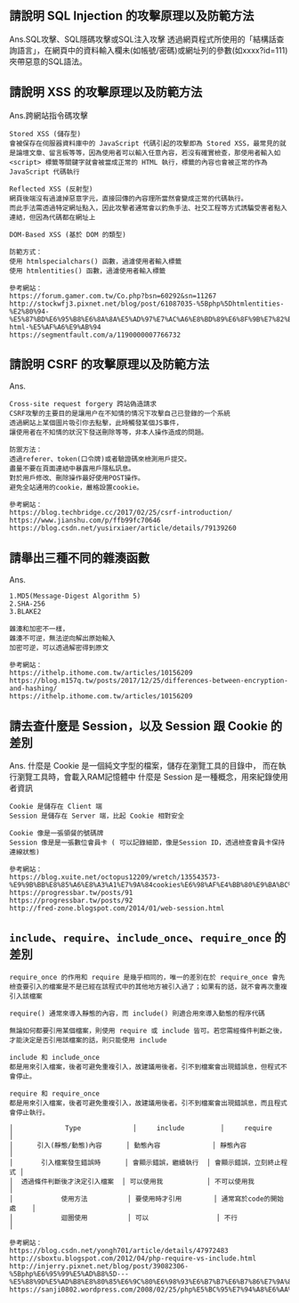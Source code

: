 ## 請說明 SQL Injection 的攻擊原理以及防範方法

Ans.SQL攻擊、SQL隱碼攻擊或SQL注入攻擊
	透過網頁程式所使用的「結構話查詢語言」，在網頁中的資料輸入欄未(如帳號/密碼)或網址列的參數(如xxxx?id=111)夾帶惡意的SQL語法。


## 請說明 XSS 的攻擊原理以及防範方法

Ans.跨網站指令碼攻擊
	
	Stored XSS (儲存型)
	會被保存在伺服器資料庫中的 JavaScript 代碼引起的攻擊即為 Stored XSS，最常見的就是論壇文章、留言板等等，因為使用者可以輸入任意內容，若沒有確實檢查，那使用者輸入如 <script> 標籤等關鍵字就會被當成正常的 HTML 執行，標籤的內容也會被正常的作為 JavaScript 代碼執行

	Reflected XSS (反射型)
	網頁後端沒有過濾掉惡意字元，直接回傳的內容理所當然會變成正常的代碼執行。
	而此手法需透過特定網址點入，因此攻擊者通常會以釣魚手法、社交工程等方式誘騙受害者點入連結，但因為代碼都在網址上

	DOM-Based XSS (基於 DOM 的類型)

	防範方式：
	使用 htmlspecialchars() 函數，過濾使用者輸入標籤
	使用 htmlentities() 函數，過濾使用者輸入標籤

	參考網站：
	https://forum.gamer.com.tw/Co.php?bsn=60292&sn=11267
	http://stockwfj3.pixnet.net/blog/post/61087035-%5Bphp%5Dhtmlentities-%E2%80%94-%E5%87%BD%E6%95%B8%E6%8A%8A%E5%AD%97%E7%AC%A6%E8%BD%89%E6%8F%9B%E7%82%BA-html-%E5%AF%A6%E9%AB%94
	https://segmentfault.com/a/1190000007766732

## 請說明 CSRF 的攻擊原理以及防範方法

Ans.

	Cross-site request forgery 跨站偽造請求
	CSRF攻擊的主要目的是讓用户在不知情的情况下攻擊自己已登錄的一个系統
	透過網站上某個圖片吸引你去點擊，此時觸發某個JS事件，
	讓使用者在不知情的狀況下發送刪除等等，非本人操作造成的問題。

	防禦方法：
	透過referer、token(口令牌)或者驗證碼來檢測用戶提交。
	盡量不要在頁面連結中暴露用戶隱私訊息。
	對於用戶修改、刪除操作最好使用POST操作。
	避免全站通用的cookie，嚴格設置cookie。

	參考網站：
	https://blog.techbridge.cc/2017/02/25/csrf-introduction/
	https://www.jianshu.com/p/ffb99fc70646
	https://blog.csdn.net/yusirxiaer/article/details/79139260

## 請舉出三種不同的雜湊函數

Ans.

	1.MD5(Message-Digest Algorithm 5)
	2.SHA-256
	3.BLAKE2

	雜湊和加密不一樣，
	雜湊不可逆，無法逆向解出原始輸入
	加密可逆，可以透過解密得到原文

	參考網站：
	https://ithelp.ithome.com.tw/articles/10156209
	https://blog.m157q.tw/posts/2017/12/25/differences-between-encryption-and-hashing/
	https://ithelp.ithome.com.tw/articles/10156209

## 請去查什麼是 Session，以及 Session 跟 Cookie 的差別

Ans.
	什麼是 Cookie 是一個純文字型的檔案，儲存在瀏覽工具的目錄中，
	而在執行瀏覽工具時，會載入RAM記憶體中
	什麼是 Session 是一種概念，用來紀錄使用者資訊

	Cookie 是儲存在 Client 端 
	Session 是儲存在 Server 端，比起 Cookie 相對安全

	Cookie 像是一張領餐的號碼牌
	Session 像是是一張數位會員卡 ( 可以記錄細節，像是Session ID，透過檢查會員卡保持連線狀態)

	參考網站：
	https://blog.xuite.net/octopus12209/wretch/135543573-%E9%9B%BB%E8%85%A6%E8%A3%A1%E7%9A%84cookies%E6%98%AF%E4%BB%80%E9%BA%BC%3F
	https://progressbar.tw/posts/91
	https://progressbar.tw/posts/92
	http://fred-zone.blogspot.com/2014/01/web-session.html

## `include`、`require`、`include_once`、`require_once` 的差別

	require_once 的作用和 require 是幾乎相同的，唯一的差別在於 require_once 會先檢查要引入的檔案是不是已經在該程式中的其他地方被引入過了；如果有的話，就不會再次重複引入該檔案

	require() 通常來導入靜態的內容，而 include() 則適合用來導入動態的程序代碼
	
	無論如何都要引用某個檔案，則使用 require 或 include 皆可。若您需經條件判斷之後，才能決定是否引用該檔案的話，則只能使用 include

	include 和 include_once
	都是用來引入檔案，後者可避免重複引入，故建議用後者。引不到檔案會出現錯誤息，但程式不會停止。

	require 和 require_once
	都是用來引入檔案，後者可避免重複引入，故建議用後者。引不到檔案會出現錯誤息，而且程式會停止執行。

	│             Type             │     include         │     require           │
	│      引入(靜態/動態)內容      │ 動態內容             │ 靜態內容               │
	│       引入檔案發生錯誤時      │ 會顯示錯誤，繼續執行  │ 會顯示錯誤，立刻終止程式 │
	│  透過條件判斷後才決定引入檔案  │ 可以使用我           │ 不可以使用我            │
	│            使用方法          │ 要使用時才引用        │ 通常寫於code的開始處    │
	│            迴圈使用          │ 可以                 │ 不行                   │

	參考網站：
	https://blog.csdn.net/yongh701/article/details/47972483
	http://sboxtu.blogspot.com/2012/04/php-require-vs-include.html
	http://injerry.pixnet.net/blog/post/39082306-%5Bphp%E6%95%99%E5%AD%B8%5D---%E5%88%9D%E5%AD%B8%E8%80%85%E6%9C%80%E6%98%93%E6%B7%B7%E6%B7%86%E7%9A%84include%E3%80%81include_once
	https://sanji0802.wordpress.com/2008/02/25/php%E5%BC%95%E7%94%A8%E6%AA%94%E6%A1%88%E7%9A%84%E5%87%BD%E6%95%B8%E5%8D%80%E5%88%A5requirerequire_onceincludeinclude_once/
